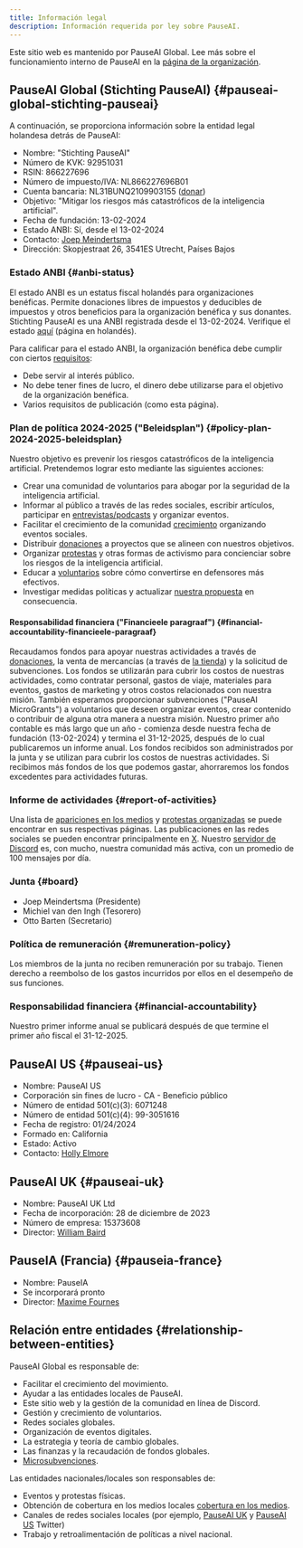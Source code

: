 ```yaml
---
title: Información legal
description: Información requerida por ley sobre PauseAI.
---
```


Este sitio web es mantenido por PauseAI Global.
Lee más sobre el funcionamiento interno de PauseAI en la [página de la organización](/organization).

## PauseAI Global (Stichting PauseAI) {#pauseai-global-stichting-pauseai}

A continuación, se proporciona información sobre la entidad legal holandesa detrás de PauseAI:

- Nombre: "Stichting PauseAI"
- Número de KVK: 92951031
- RSIN: 866227696
- Número de impuesto/IVA: NL866227696B01
- Cuenta bancaria: NL31BUNQ2109903155 ([donar](/donate))
- Objetivo: "Mitigar los riesgos más catastróficos de la inteligencia artificial".
- Fecha de fundación: 13-02-2024
- Estado ANBI: Sí, desde el 13-02-2024
- Contacto: [Joep Meindertsma](mailto:joep@pauseai.info)
- Dirección: Skopjestraat 26, 3541ES Utrecht, Países Bajos

### Estado ANBI {#anbi-status}

El estado ANBI es un estatus fiscal holandés para organizaciones benéficas.
Permite donaciones libres de impuestos y deducibles de impuestos y otros beneficios para la organización benéfica y sus donantes.
Stichting PauseAI es una ANBI registrada desde el 13-02-2024. Verifique el estado [aquí](https://www.belastingdienst.nl/wps/wcm/connect/nl/aftrek-en-kortingen/content/anbi-status-controleren) (página en holandés).

Para calificar para el estado ANBI, la organización benéfica debe cumplir con ciertos [requisitos](https://www.belastingdienst.nl/wps/wcm/connect/bldcontenten/belastingdienst/business/business-public-benefit-organisations/public_benefit_organisations/conditions_pbos/which_conditions_must_be_met_by_pbo):

- Debe servir al interés público.
- No debe tener fines de lucro, el dinero debe utilizarse para el objetivo de la organización benéfica.
- Varios requisitos de publicación (como esta página).

### Plan de política 2024-2025 ("Beleidsplan") {#policy-plan-2024-2025-beleidsplan}

Nuestro objetivo es prevenir los riesgos catastróficos de la inteligencia artificial. Pretendemos lograr esto mediante las siguientes acciones:

- Crear una comunidad de voluntarios para abogar por la seguridad de la inteligencia artificial.
- Informar al público a través de las redes sociales, escribir artículos, participar en [entrevistas/podcasts](/press) y organizar eventos.
- Facilitar el crecimiento de la comunidad [crecimiento](/growth-strategy) organizando eventos sociales.
- Distribuir [donaciones](/donate) a proyectos que se alineen con nuestros objetivos.
- Organizar [protestas](/protests) y otras formas de activismo para concienciar sobre los riesgos de la inteligencia artificial.
- Educar a [voluntarios](/join) sobre cómo convertirse en defensores más efectivos.
- Investigar medidas políticas y actualizar [nuestra propuesta](/proposal) en consecuencia.

#### Responsabilidad financiera ("Financieele paragraaf") {#financial-accountability-financieele-paragraaf}

Recaudamos fondos para apoyar nuestras actividades a través de [donaciones](/donate), la venta de mercancías (a través de [la tienda](https://pauseai-shop.fourthwall.com/)) y la solicitud de subvenciones.
Los fondos se utilizarán para cubrir los costos de nuestras actividades, como contratar personal, gastos de viaje, materiales para eventos, gastos de marketing y otros costos relacionados con nuestra misión.
También esperamos proporcionar subvenciones ("PauseAI MicroGrants") a voluntarios que deseen organizar eventos, crear contenido o contribuir de alguna otra manera a nuestra misión.
Nuestro primer año contable es más largo que un año - comienza desde nuestra fecha de fundación (13-02-2024) y termina el 31-12-2025, después de lo cual publicaremos un informe anual.
Los fondos recibidos son administrados por la junta y se utilizan para cubrir los costos de nuestras actividades.
Si recibimos más fondos de los que podemos gastar, ahorraremos los fondos excedentes para actividades futuras.

### Informe de actividades {#report-of-activities}

Una lista de [apariciones en los medios](/press) y [protestas organizadas](/protests) se puede encontrar en sus respectivas páginas.
Las publicaciones en las redes sociales se pueden encontrar principalmente en [X](https://x.com/PauseAI).
Nuestro [servidor de Discord](https://discord.gg/HWcPt5ccJN) es, con mucho, nuestra comunidad más activa, con un promedio de 100 mensajes por día.

### Junta {#board}

- Joep Meindertsma (Presidente)
- Michiel van den Ingh (Tesorero)
- Otto Barten (Secretario)

### Política de remuneración {#remuneration-policy}

Los miembros de la junta no reciben remuneración por su trabajo.
Tienen derecho a reembolso de los gastos incurridos por ellos en el desempeño de sus funciones.

### Responsabilidad financiera {#financial-accountability}

Nuestro primer informe anual se publicará después de que termine el primer año fiscal el 31-12-2025.

## PauseAI US {#pauseai-us}

- Nombre: PauseAI US
- Corporación sin fines de lucro - CA - Beneficio público
- Número de entidad 501(c)(3): 6071248
- Número de entidad 501(c)(4): 99-3051616
- Fecha de registro: 01/24/2024
- Formado en: California
- Estado: Activo
- Contacto: [Holly Elmore](mailto:holly@pauseai.info)

## PauseAI UK {#pauseai-uk}

- Nombre: PauseAI UK Ltd
- Fecha de incorporación: 28 de diciembre de 2023
- Número de empresa: 15373608
- Director: [William Baird](mailto:william@pauseai.info)

## PauseIA (Francia) {#pauseia-france}

- Nombre: PauseIA
- Se incorporará pronto
- Director: [Maxime Fournes](mailto:maxime@pauseai.info)

## Relación entre entidades {#relationship-between-entities}

PauseAI Global es responsable de:

- Facilitar el crecimiento del movimiento.
- Ayudar a las entidades locales de PauseAI.
- Este sitio web y la gestión de la comunidad en línea de Discord.
- Gestión y crecimiento de voluntarios.
- Redes sociales globales.
- Organización de eventos digitales.
- La estrategia y teoría de cambio globales.
- Las finanzas y la recaudación de fondos globales.
- [Microsubvenciones](/microgrants).

Las entidades nacionales/locales son responsables de:

- Eventos y protestas físicas.
- Obtención de cobertura en los medios locales [cobertura en los medios](/).
- Canales de redes sociales locales (por ejemplo, [PauseAI UK](https://twitter.com/PauseAI_UK) y [PauseAI US](https://twitter.com/PauseAIus) Twitter)
- Trabajo y retroalimentación de políticas a nivel nacional.
